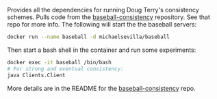 Provides all the dependencies for running Doug Terry's consistency schemes.
Pulls code from the [baseball-consistency](https://github.com/systemslab/baseball-consistency) repository.
See that repo for more info. The following will start the the baseball servers:

```bash
docker run --name baseball -d michaelsevilla/baseball
```

Then start a bash shell in the container and run some experiments:

```bash
docker exec -it baseball /bin/bash
# For strong and eventual consistency:
java Clients.Client 
```

More details are in the README for the [baseball-consistency](https://github.com/systemslab/baseball-consistency) repo.
